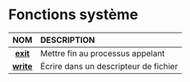 # Fonctions système

|NOM|DESCRIPTION|
|:--:|:--|
|[**exit**](https://man.cx/exit(2)/fr)|Mettre fin au processus appelant|
|[**write**](https://man.cx/write(2))|Écrire dans un descripteur de fichier|
